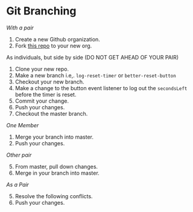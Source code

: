 # Git Branching

*With a pair*

1. Create a new Github organization.
2. Fork [this repo](https://github.com/tiy-dc-wdcp-jun-17/git_branching) to your new org.

As individuals, but side by side (DO NOT GET AHEAD OF YOUR PAIR)

1. Clone your new repo.
2. Make a new branch i.e,. `log-reset-timer` or `better-reset-button`
2. Checkout your new branch.
2. Make a change to the button event listener to log out the `secondsLeft` before the timer is reset.
3. Commit your change.
4. Push your changes.
4. Checkout the master branch.

*One Member*

1. Merge your branch into master.
2. Push your changes.

*Other pair*

5. From master, pull down changes.
6. Merge in your branch into master.

*As a Pair*

5. Resolve the following conflicts.
7. Push your changes.
